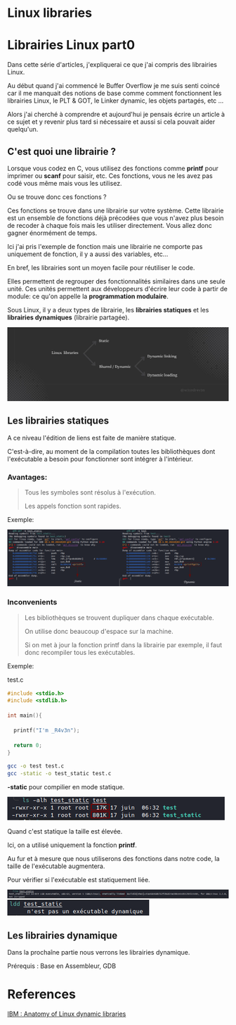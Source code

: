 # Linux libraries

# Librairies Linux part0
<!--more-->

Dans cette série d'articles, j'expliquerai ce que j'ai compris des librairies Linux.

Au début quand j'ai commencé le Buffer Overflow je me suis senti coincé car il me manquait des notions de base comme comment fonctionnent les librairies Linux, le PLT & GOT, le Linker dynamic, les objets partagés, etc ...

Alors j'ai cherché à comprendre et aujourd'hui je pensais écrire un article à ce sujet et y revenir plus tard si nécessaire et aussi si cela pouvait aider quelqu'un.


## C'est quoi une librairie ?

Lorsque vous codez en C, vous utilisez des fonctions comme **printf** pour imprimer ou **scanf** pour saisir, etc.
Ces fonctions, vous ne les avez pas codé vous même mais vous les utilisez.

Ou se trouve donc ces fonctions ?

Ces fonctions se trouve dans une librairie sur votre système.
Cette librairie est un ensemble de fonctions déjà précodées que vous n'avez plus besoin de recoder à chaque fois mais les utiliser directement. Vous allez donc gagner énormément de temps.

Ici j'ai pris l'exemple de fonction mais une librairie ne comporte pas uniquement de fonction, il y a aussi des variables, etc...

En bref, les librairies sont un moyen facile pour réutiliser le code.

Elles permettent de regrouper des fonctionnalités similaires dans une seule unité.
Ces unités permettent aux développeurs d'écrire leur code à partir de module: ce qu'on appelle la **programmation modulaire**.

Sous Linux, il y a deux types de librairie, les **librairies statiques** et les **librairies dynamiques** (librairie partagée).

![Librairie](datas/pin.jpg)

##  Les librairies statiques


A ce niveau l'édition de liens est faite de manière statique.

C'est-à-dire, au moment de la compilation toutes les bibliothèques dont l'exécutable a besoin pour fonctionner sont intégrer à l'intérieur.


### Avantages:

> Tous les symboles sont résolus à l'exécution.
>
>Les appels fonction sont rapides.

Exemple:

![resolv](datas/resolv.png)


### Inconvenients

>Les bibliothèques se trouvent dupliquer dans chaque exécutable.
>
>On utilise donc beaucoup d'espace sur la machine.
>
>Si on met à jour la fonction printf dans la librairie par exemple, il faut donc recompiler tous les exécutables.

Exemple:

test.c

```c
#include <stdio.h>
#include <stdlib.h>

int main(){

  printf("I'm _R4v3n");

  return 0;
}
```


```sh
gcc -o test test.c
gcc -static -o test_static test.c
```
**-static** pour compilier en mode statique.

![SIZE](datas/size.png)

Quand c'est statique la taille est élevée.

Ici, on a utilisé uniquement la fonction **printf**.

Au fur et à mesure que nous utiliserons des fonctions dans notre code, la taille de l'exécutable augmentera.


Pour vérifier si l'exécutable est statiquement liée.

![FILE](datas/ver.png)
![LDD](datas/ldd.png)


##  Les librairies dynamique

Dans la prochaîne partie nous verrons les librairies dynamique.

Prérequis : Base en Assembleur, GDB





# References

[IBM : Anatomy of Linux dynamic libraries](https://developer.ibm.com/tutorials/l-dynamic-libraries/)


